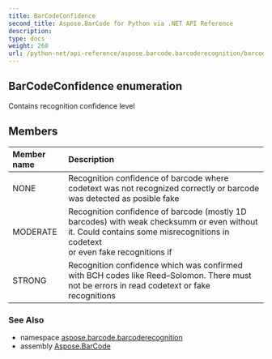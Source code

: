 ```yaml
---
title: BarCodeConfidence
second_title: Aspose.BarCode for Python via .NET API Reference
description: 
type: docs
weight: 260
url: /python-net/api-reference/aspose.barcode.barcoderecognition/barcodeconfidence/
---
```


## BarCodeConfidence enumeration

Contains recognition confidence level

## Members
| Member name | Description |
| :- | :- |
|NONE|Recognition confidence of barcode where codetext was not recognized correctly or barcode was detected as posible fake|
|MODERATE|Recognition confidence of barcode (mostly 1D barcodes) with weak checksumm or even without it. Could contains some misrecognitions in codetext<br/>            or even fake recognitions if|
|STRONG|Recognition confidence which was confirmed with BCH codes like Reed–Solomon. There must not be errors in read codetext or fake recognitions|

### See Also

* namespace [aspose.barcode.barcoderecognition](/barcode/python-net/api-reference/aspose.barcode.barcoderecognition/)
* assembly [Aspose.BarCode](/barcode/python-net/api-reference/)

